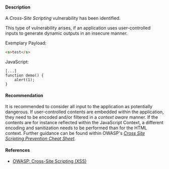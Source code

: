 <!--
title: XSS in Test Shop
asset: Test Shop
CWE-ID: CWE-79
CWE-Link: https://cwe.mitre.org/data/definitions/79.html
cvss:
    AV: N # Attack Vector: Network (N), Adjacent (A), Local (L), Physical (P)
    AC: L # Attack Complexity: Low (L), High (H)
    PR: N # Privileges Required: None (N), Low (L), High (H)
    UI: R # User Interaction: None (N), Required (R)
    S: U # Unchanged (U), Changed (C)
    C: H # Confidentiality: High (H), Low (L), None (N)
    I: L # Integrity: High (H), Low (L), None (N)
    A: N # Availability: High (H), Low (L), None (N)
-->
#### Description
A *Cross-Site Scripting* vulnerability has been identified.

This type of vulnerability arises, if an application uses user-controlled inputs to generate dynamic outputs in an insecure manner.


Exemplary Payload:    

```html
<s>test</s>
```

JavaScript:
``` { .javascript linenos="true" linenostart="3" hl_lines="3"}
[...]
function demo() {
    alert(1);
}
```

#### Recommendation
It is recommended to consider all input to the application as potentially dangerous. If user-controlled contents are embedded within the application, they need to be encoded and/or filtered in a *context aware* manner. If the contents are for instance reflected within the JavaScript Context, a different encoding and sanitization needs to be performed than for the HTML context.
Further guidance can be found within OWASP's [*Cross Site Scripting Prevention Cheat Sheet*](https://cheatsheetseries.owasp.org/cheatsheets/Cross_Site_Scripting_Prevention_Cheat_Sheet.html).

#### References
* [OWASP: Cross-Site Scripting (XSS)](https://owasp.org/www-community/attacks/xss/)